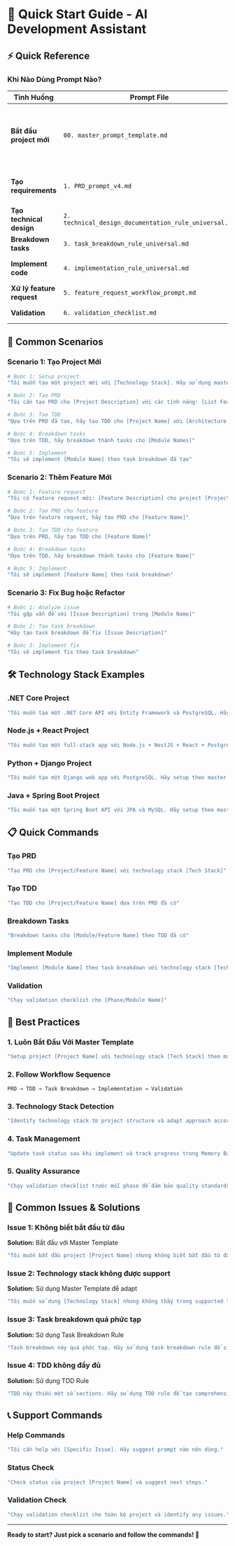 # 🚀 Quick Start Guide - AI Development Assistant

## ⚡ Quick Reference

### **Khi Nào Dùng Prompt Nào?**

| Tình Huống | Prompt File | Mục Đích |
|------------|-------------|----------|
| **Bắt đầu project mới** | `00. master_prompt_template.md` | Universal standards, technology stack detection, development workflow |
| **Tạo requirements** | `1. PRD_prompt_v4.md` | Phân tích requirements, tạo user stories |
| **Tạo technical design** | `2. technical_design_documentation_rule_universal.md` | Design architecture, database, API |
| **Breakdown tasks** | `3. task_breakdown_rule_universal.md` | Tạo actionable tasks |
| **Implement code** | `4. implementation_rule_universal.md` | Code implementation rules |
| **Xử lý feature request** | `5. feature_request_workflow_prompt.md` | Process new features |
| **Validation** | `6. validation_checklist.md` | Quality assurance |

## 🎯 Common Scenarios

### **Scenario 1: Tạo Project Mới**

```bash
# Bước 1: Setup project
"Tôi muốn tạo một project mới với [Technology Stack]. Hãy sử dụng master template để setup và hướng dẫn workflow."

# Bước 2: Tạo PRD
"Tôi cần tạo PRD cho [Project Description] với các tính năng: [List Features]"

# Bước 3: Tạo TDD
"Dựa trên PRD đã tạo, hãy tạo TDD cho [Project Name] với [Architecture Type]"

# Bước 4: Breakdown tasks
"Dựa trên TDD, hãy breakdown thành tasks cho [Module Names]"

# Bước 5: Implement
"Tôi sẽ implement [Module Name] theo task breakdown đã tạo"
```

### **Scenario 2: Thêm Feature Mới**

```bash
# Bước 1: Feature request
"Tôi có feature request mới: [Feature Description] cho project [Project Name]"

# Bước 2: Tạo PRD cho feature
"Dựa trên feature request, hãy tạo PRD cho [Feature Name]"

# Bước 3: Tạo TDD cho feature
"Dựa trên PRD, hãy tạo TDD cho [Feature Name]"

# Bước 4: Breakdown tasks
"Dựa trên TDD, hãy breakdown thành tasks cho [Feature Name]"

# Bước 5: Implement
"Tôi sẽ implement [Feature Name] theo task breakdown"
```

### **Scenario 3: Fix Bug hoặc Refactor**

```bash
# Bước 1: Analyze issue
"Tôi gặp vấn đề với [Issue Description] trong [Module Name]"

# Bước 2: Tạo task breakdown
"Hãy tạo task breakdown để fix [Issue Description]"

# Bước 3: Implement fix
"Tôi sẽ implement fix theo task breakdown"
```

## 🛠️ Technology Stack Examples

### **.NET Core Project**
```bash
"Tôi muốn tạo một .NET Core API với Entity Framework và PostgreSQL. Hãy setup theo master template."
```

### **Node.js + React Project**
```bash
"Tôi muốn tạo một full-stack app với Node.js + NestJS + React + PostgreSQL. Hãy setup theo master template."
```

### **Python + Django Project**
```bash
"Tôi muốn tạo một Django web app với PostgreSQL. Hãy setup theo master template."
```

### **Java + Spring Boot Project**
```bash
"Tôi muốn tạo một Spring Boot API với JPA và MySQL. Hãy setup theo master template."
```

## 📋 Quick Commands

### **Tạo PRD**
```bash
"Tạo PRD cho [Project/Feature Name] với technology stack [Tech Stack]"
```

### **Tạo TDD**
```bash
"Tạo TDD cho [Project/Feature Name] dựa trên PRD đã có"
```

### **Breakdown Tasks**
```bash
"Breakdown tasks cho [Module/Feature Name] theo TDD đã có"
```

### **Implement Module**
```bash
"Implement [Module Name] theo task breakdown với technology stack [Tech Stack]"
```

### **Validation**
```bash
"Chạy validation checklist cho [Phase/Module Name]"
```

## 🎯 Best Practices

### **1. Luôn Bắt Đầu Với Master Template**
```bash
"Setup project [Project Name] với technology stack [Tech Stack] theo master template"
```

### **2. Follow Workflow Sequence**
```
PRD → TDD → Task Breakdown → Implementation → Validation
```

### **3. Technology Stack Detection**
```bash
"Identify technology stack từ project structure và adapt approach accordingly"
```

### **4. Task Management**
```bash
"Update task status sau khi implement và track progress trong Memory Bank"
```

### **5. Quality Assurance**
```bash
"Chạy validation checklist trước mỗi phase để đảm bảo quality standards"
```

## 🚨 Common Issues & Solutions

### **Issue 1: Không biết bắt đầu từ đâu**
**Solution:** Bắt đầu với Master Template
```bash
"Tôi muốn bắt đầu project [Project Name] nhưng không biết bắt đầu từ đâu. Hãy hướng dẫn theo master template."
```

### **Issue 2: Technology stack không được support**
**Solution:** Sử dụng Master Template để adapt
```bash
"Tôi muốn sử dụng [Technology Stack] nhưng không thấy trong supported list. Hãy adapt master template cho technology stack này."
```

### **Issue 3: Task breakdown quá phức tạp**
**Solution:** Sử dụng Task Breakdown Rule
```bash
"Task breakdown này quá phức tạp. Hãy sử dụng task breakdown rule để simplify."
```

### **Issue 4: TDD không đầy đủ**
**Solution:** Sử dụng TDD Rule
```bash
"TDD này thiếu một số sections. Hãy sử dụng TDD rule để tạo comprehensive TDD."
```

## 📞 Support Commands

### **Help Commands**
```bash
"Tôi cần help với [Specific Issue]. Hãy suggest prompt nào nên dùng."
```

### **Status Check**
```bash
"Check status của project [Project Name] và suggest next steps."
```

### **Validation Check**
```bash
"Chạy validation checklist cho toàn bộ project và identify any issues."
```

---

**Ready to start? Just pick a scenario and follow the commands! 🚀**
